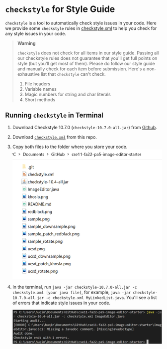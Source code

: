 # `checkstyle` for Style Guide
`checkstyle` is a tool to automatically check style issues in your code. Here we provide some `checkstyle` rules in [checkstyle.xml](checkstyle.xml) to help you check for any style issues in your code. 

> **Warning**
> 
> `checkstyle` does not check for all items in our style guide. Passing all our checkstyle rules does not guarantee that you'll get full points on style (but you'll get most of them). Please do follow our style guide and manually check for each item before submission. Here's a non-exhaustive list that `checkstyle` can't check.
> 
> 1. File headers
> 2. Variable names
> 3. Magic numbers for string and char literals
> 4. Short methods

## Running `checkstyle` in Terminal
1. Download Checkstyle 10.7.0 (`checkstyle-10.7.0-all.jar`) from [Github](https://github.com/checkstyle/checkstyle/releases/tag/checkstyle-10.7.0).
2. Download [`checkstyle.xml`](https://github.com/CaoAssignments/style-guide/raw/main/checkstyle.xml) from this repo.
3. Copy both files to the folder where you store your code. 
![img_1.png](img/terminal-step3.png)
4. In the terminal, run `java -jar checkstyle-10.7.0-all.jar -c checkstyle.xml [your java file]`, for example, `java -jar checkstyle-10.7.0-all.jar -c checkstyle.xml MyLinkedList.java`. You'll see a list of errors that indicate style issues in your code. 

    ![img_3.png](img/terminal-step4.png)
